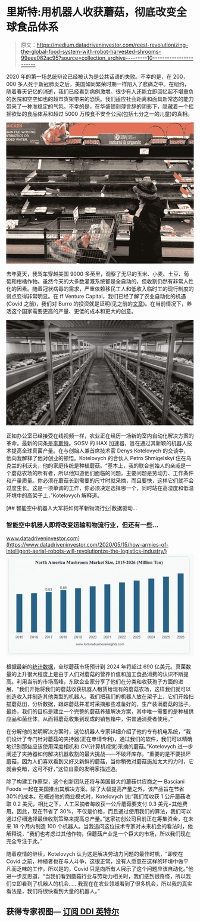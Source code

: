 # 里斯特:用机器人收获蘑菇，彻底改变全球食品体系

> 原文：<https://medium.datadriveninvestor.com/reest-revolutionizing-the-global-food-system-with-robot-harvested-shrooms-99eee082ac95?source=collection_archive---------10----------------------->

2020 年的第一场总统辩论已经被认为是公共话语的失败。不幸的是，在 200，000 多人死于新冠肺炎之后，美国如同繁荣时期一样陷入了悲痛之中。在纽约，随着春天记忆的消逝，我们已经看到病例激增。很少有人还能立即回忆起不堪重负的医院和空空如也的超市货架带来的恐慌。我们适应社会距离和面具新常态的能力带来了一种准稳定的气氛。不幸的是，在华盛顿刻薄言辞的阴影下，隐藏着一个摇摇欲坠的食品体系和超过 5000 万粮食不安全公民(包括七分之一的儿童)的真相。

![](img/8ac0069ae4371875c5734e20a8b1c00b.png)

去年夏天，我驾车穿越美国 9000 多英里，观察了无尽的玉米、小麦、土豆、葡萄和柑橘作物。虽然今天的大多数灌溉系统都是全自动的，但收割仍然有非常人性化的因素。随着冠状病毒的需求，严重依赖移民工人和低收入临时工的现行制度的弱点变得非常明显。在 ff Venture Capital，我们已经了解了农业自动化的机遇(Covid 之前)，我们对 Burro 的投资就是证明(见之前的[文章](https://robotrabbi.com/2020/02/24/farm/))。在当前情况下，养活这个国家需要更高的产量、更低的成本和更大的创意。

![](img/5603fbe225a4a9311d3e9adbb5ffd49a.png)

正如办公室已经接受在线视频一样，农业正在经历一场新的室内自动化解决方案的革命。最新的词条是[李斯特](https://www.reest.io/)。SOSV 的 HAX 加速器，旨在通过其新颖的机器人技术提高全球真菌产量。在与创始人兼首席技术官 Denys Kotelovych 的交谈中，他向我解释了他对创业的顿悟。Kotelovych 的合伙人 Petro Shmigelskyi 住在乌克兰的利沃夫，他的家庭传统是种植蘑菇。“基本上，我的联合创始人的亲戚是一个蘑菇农场的所有者，所以他知道他们面临的问题。主要问题是劳动力、工作条件和产量质量。你必须在蘑菇长到需要的尺寸时就采摘，而且要快，这样它们就不会过度生长。这是一项单调的工作，你必须决定选择哪一个，同时站在高湿度和低温环境中的高架子上，”Kotelovych 解释道。

[](https://www.datadriveninvestor.com/2020/05/15/how-armies-of-intelligent-aerial-robots-will-revolutionize-the-logistics-industry/) [## 智能空中机器人大军将如何革新物流行业|数据驱动…

### 智能空中机器人即将改变运输和物流行业，但还有一些…

www.datadriveninvestor.com](https://www.datadriveninvestor.com/2020/05/15/how-armies-of-intelligent-aerial-robots-will-revolutionize-the-logistics-industry/) ![](img/daa51f64495fdfdff91580eadbaedc74.png)

根据最新的[统计数据](https://www.transparencymarketresearch.com/pressrelease/mushroom-market.htm)，全球蘑菇市场预计到 2024 年将超过 690 亿美元。真菌数量的上升很大程度上是由于人们对蘑菇的营养价值和加工食品消费的认识不断提高。利用当前的市场高峰，东欧企业家分享了他们在分类和收获孢子方面的进展，“我们开始将我们的蘑菇收获机器人租赁给现有的蘑菇农场，这样我们就可以创造收入并制造其他类型的机器人。我们把我们的机器人放在架子上，它们开始扫描蘑菇田，分析数据，跟踪蘑菇并准时采摘那些准备好的，生产装满蘑菇的篮子。最终，我们的目标是建立一个完整的蘑菇养殖解决方案，其中唯一需要的是种植供应品和菌丝体，从而将蘑菇收集到现成的销售箱中，供普通消费者使用。”

在分解他的发明解决方案时，这位机器人专家详细介绍了他的专有机电系统，“我们设计了专门针对蘑菇的夹持器(正在申请专利)，通过我们的软件，我们可以精确地识别那些应该使用深度相机和 CV(计算机视觉)采摘的蘑菇。”Kotelovych 进一步阐述了夹持器如何解决机器收割的最大挑战——不破坏库存。“重要的是不要损坏蘑菇，因为人们喜欢看到又好又新鲜的蘑菇，当你稍微对蘑菇施加太大的力时，它就会变暗，这可不好，”这位自豪的发明家描述道。

除了构建工作原型，这个创新团队还将与美国最大的蘑菇供应商之一 Basciani Foods 一起在美国推出其解决方案。除了大幅提高产量之外，该产品旨在节省 30%的成本。在概述他的商业模式时，Kotelovych 说:“我们每收获 1 公斤蘑菇收取 0.2 美元，相比之下，人工采摘者每收获一公斤蘑菇要支付 0.3 美元+其他费用。因此，现在节省了 30%，不仅是价格，而且通过使用我们的算法，我们可以通过仔细选择最佳收割策略来提高总产量。”这家初创公司目前正在筹集资金，在未来 18 个月内制造 100 个机器人。当我追问这位技术专家对未来机会的看法时，他解释说，“我们也考虑过其他作物，但蘑菇产业是一个巨大的市场，所以我们现在完全专注于此。”

随着疫情的继续，Kotelovych 认为这是解决劳动力问题的最佳时机，“即使在 Covid 之前，种植者也在与人斗争，这很正常，没有人愿意在这样的环境中做平凡而乏味的工作，所以是的，Covid 只是向所有人展示了这个问题应该自动化。”他进一步反思道，“当我们看到蘑菇行业与劳动力相关时，我们感到很奇怪，所以我们立即看到了机器人的机会……我现在在农业领域看到了很多机会，所以我的真实看法是，我们将很快看到大量的机器人。”

## 获得专家视图— [订阅 DDI 英特尔](https://datadriveninvestor.com/ddi-intel)

![](img/982cd43632b52d6e86d2ce43ad3be682.png)